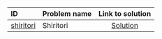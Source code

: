 | ID | Problem name | Link to solution |
|:---|:---|:---:|
| [shiritori](https://open.kattis.com/problems/shiritori) | Shiritori | [Solution](https://github.com/versenyi98/kattis-solutions/tree/main/solutions/Shiritori)|
